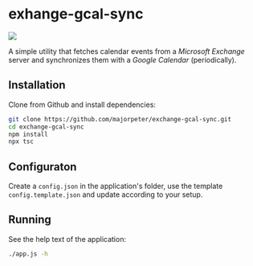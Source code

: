 # exhange-gcal-sync

[![](https://github.com/majorpeter/exchange-gcal-sync/actions/workflows/build.yml/badge.svg)](https://github.com/majorpeter/exchange-gcal-sync/actions/workflows/build.yml)

A simple utility that fetches calendar events from a _Microsoft Exchange_ server and synchronizes them with a _Google Calendar_ (periodically).

## Installation

Clone from Github and install dependencies:

```sh
git clone https://github.com/majorpeter/exchange-gcal-sync.git
cd exchange-gcal-sync
npm install
npx tsc
```

## Configuraton

Create a `config.json` in the application's folder, use the template `config.template.json` and update according to your setup.

## Running

See the help text of the application:

```sh
./app.js -h
```
